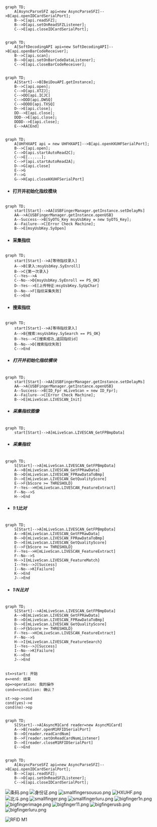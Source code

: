


```graph

graph TD;
    A[AsyncParseSFZ api=new AsyncParseSFZ]-->B[api.openIDCardSerialPort];
    B-->C[api.readSFZ];
    B-->D[api.setOnReadSFZListener];
    C-->E[api.closeIDCardSerialPort];

```


```graph

graph TD;
    A[SoftDecodingAPI api=new SoftDecodingAPI]-->B[api.openBarCodeReceiver];
    B-->C[api.scan];
    B-->D[api.setOnBarCodeDataListener];
    C-->E[api.closeBarCodeReceiver];

```


```graph

graph TD;
    A[Start]-->B[BeiDouAPI.getInstance];
    B-->C[api.open];
    C-->D[api.XTZJ];
    C-->DD[api.ICJC]
    C-->DDD[api.DWSQ]
    C-->DDDD[api.TXSQ]
    D-->E[api.close];
    DD-->E[api.close];
    DDD-->E[api.close];
    DDDD-->E[api.close];
    E-->AA[End]

```

```graph

graph TD;
    A[UHFHXAPI api = new UHFHXAPI]-->B[api.openHXUHFSerialPort];
    B-->C[api.open];
    C-->D[api.startAutoRead2C];
    C-->E[......];
    C-->F[api.startAutoRead2A];
    D-->G[api.close]
    E-->G
    F-->G
    G-->H[api.closeHXUHFSerialPort]

```




- #### 打开并初始化指纹模块

```graph

graph TD;
    start[Start]-->AA[USBFingerManager.getInstance.setDelayMs]
    AA-->A{USBFingerManager.getInstance.openUSB}
    A--Success-->B[SyOTG_Key msyUsbKey = new SyOTG_Key];
    A--Failure-->C[Error Check Machine];
    B-->E[msyUsbKey.SyOpen]

```

- #### 采集指纹

```graph

graph TD;
    start[Start]-->A[等待指纹录入]
    A-->B[录入:msyUsbKey.SyEnroll]
    B-->C{第一次录入}
    C--Yes-->A
    C--No-->D{msyUsbKey.SyEnroll == PS_OK}
    D--Yes-->E[上传特征:msyUsbKey.SyUpChar]
    D--No-->F[指纹采集失败]
    E-->End

```
- #### 搜索指纹

```graph

graph TD;
    start[Start]-->A[等待指纹录入]
    A-->B{搜索:msyUsbKey.SySearch == PS_OK}
    B--Yes-->C[搜索成功,返回指纹id]
    B--No-->D[搜索指纹失败]
    C-->End
```






- ##### 打开并初始化指纹模块

```graph

graph TD;
    start[Start]-->AA[USBFingerManager.getInstance.setDelayMs]
    AA-->A{USBFingerManager.getInstance.openUSB}
    A--Success-->B[ID_Fpr mLiveScan = new ID_Fpr];
    A--Failure-->C[Error Check Machine];
    B-->E[mLiveScan.LIVESCAN_Init]

```

- ##### 采集指纹图像

```graph

graph TD;
    start[Start]-->A[mLiveScan.LIVESCAN_GetFPBmpData]

```




- ##### 采集指纹

```graph

graph TD;
    S[Start]-->A[mLiveScan.LIVESCAN_GetFPBmpData]
    A-->B[mLiveScan.LIVESCAN_GetFPRawData]
    B-->D[mLiveScan.LIVESCAN_FPRawDataToBmp]
    D-->E[mLiveScan.LIVESCAN_GetQualityScore]
    E-->F{bScore >= THRESHOLD}
    F--Yes-->H[mLiveScan.LIVESCAN_FeatureExtract]
    F--No-->S
    H-->End

```

- ##### 1:1比对

```graph

graph TD;
    S[Start]-->A[mLiveScan.LIVESCAN_GetFPBmpData]
    A-->B[mLiveScan.LIVESCAN_GetFPRawData]
    B-->D[mLiveScan.LIVESCAN_FPRawDataToBmp]
    D-->E[mLiveScan.LIVESCAN_GetQualityScore]
    E-->F{bScore >= THRESHOLD}
    F--Yes-->H[mLiveScan.LIVESCAN_FeatureExtract]
    F--No-->S
    H-->I{mLiveScan.LIVESCAN_FeatureMatch}
    I--Yes-->J[Success]
    I--No-->K[Failure]
    K-->End
    J-->End
```


- ##### 1:N比对

```graph

graph TD;
    S[Start]-->A[mLiveScan.LIVESCAN_GetFPBmpData]
    A-->B[mLiveScan.LIVESCAN_GetFPRawData]
    B-->D[mLiveScan.LIVESCAN_FPRawDataToBmp]
    D-->E[mLiveScan.LIVESCAN_GetQualityScore]
    E-->F{bScore >= THRESHOLD}
    F--Yes-->H[mLiveScan.LIVESCAN_FeatureExtract]
    F--No-->S
    H-->I{mLiveScan.LIVESCAN_FeatureSearch}
    I--Yes-->J[Success]
    I--No-->K[Failure]
    K-->End
    J-->End

```


```flow

st=>start: 开始
e=>end: 结束
op=>operation: 我的操作
cond=>condition: 确认？

st->op->cond
cond(yes)->e
cond(no)->op

```


```graph

graph TD;
    S[Start]-->A[AsyncM1Card reader=new AsyncM1Card]
    A-->B[reader.openM1RFIDSerialPort]
    B-->D[reader.readCardNum]
    B-->F[reader.setOnReadCardNumListener]
    D-->E[reader.closeM1RFIDSerialPort]
    E-->End

```


```graph

graph TD;
    A[AsyncParseSFZ api=new AsyncParseSFZ]-->B[api.openIDCardSerialPort];
    B-->C[api.readSFZ];
    B-->D[api.setOnReadSFZListener];
    C-->E[api.closeIDCardSerialPort];

```



![条码.png](https://i.loli.net/2019/05/08/5cd24de928418.png)
![身份证.png](https://i.loli.net/2019/05/08/5cd24de928430.png)
![smallfingersousuo.png](https://i.loli.net/2019/05/08/5cd24de93aaa4.png)
![HXUHF.png](https://i.loli.net/2019/05/08/5cd24de943c73.png)
![北斗.png](https://i.loli.net/2019/05/08/5cd24de943ca2.png)
![smallfinger.png](https://i.loli.net/2019/05/08/5cd24de9568f8.png)
![smallfingerluru.png](https://i.loli.net/2019/05/08/5cd24de95695e.png)
![bigfinger1n.png](https://i.loli.net/2019/05/08/5cd24e0a9c803.png)
![bigfingerimage.png](https://i.loli.net/2019/05/08/5cd24e0aa5a02.png)
![bigfinger11.png](https://i.loli.net/2019/05/08/5cd24e0ac2ecb.png)
![bigfingerusb.png](https://i.loli.net/2019/05/08/5cd24e0add367.png)
![bigfingerluru.png](https://i.loli.net/2019/05/08/5cd24e0ae5f66.png)

![RFID M1](https://i.loli.net/2019/05/28/5cecdc412761c59119.png)

